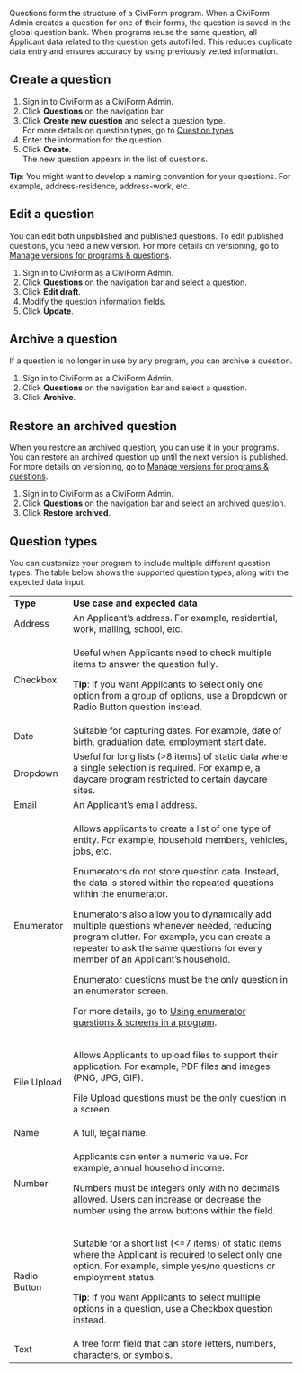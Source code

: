 Questions form the structure of a CiviForm program. When a CiviForm Admin creates a question for one of their forms, the question is saved in the global question bank. When programs reuse the same question, all Applicant data related to the question gets autofilled. This reduces duplicate data entry and ensures accuracy by using previously vetted information.

## Create a question
1. Sign in to CiviForm as a CiviForm Admin.
1. Click **Questions** on the navigation bar.
1. Click **Create new question** and select a question type.<br/>For more details on question types, go to [Question types](https://github.com/seattle-uat/documents/wiki/Manage-questions#question-types).
1. Enter the information for the question.
1. Click **Create**.<br/>The new question appears in the list of questions.

**Tip**: You might want to develop a naming convention for your questions. For example, address-residence, address-work, etc.

## Edit a question
You can edit both unpublished and published questions. To edit published questions, you need a new version. For more details on versioning, go to [Manage versions for programs & questions](https://github.com/seattle-uat/documents/wiki/Manage-versions-for-programs-&-questions).

1. Sign in to CiviForm as a CiviForm Admin.
1. Click **Questions** on the navigation bar and select a question.
1. Click **Edit draft**.
1. Modify the question information fields.
1. Click **Update**.

## Archive a question
If a question is no longer in use by any program, you can archive a question.

1. Sign in to CiviForm as a CiviForm Admin.
1. Click **Questions** on the navigation bar and select a question.
1. Click **Archive**.

## Restore an archived question
When you restore an archived question, you can use it in your programs. You can restore an archived question up until the next version is published. For more details on versioning, go to [Manage versions for programs & questions](https://github.com/seattle-uat/documents/wiki/Manage-versions-for-programs-&-questions).

1. Sign in to CiviForm as a CiviForm Admin.
1. Click **Questions** on the navigation bar and select an archived question.
1. Click **Restore archived**.

## Question types
You can customize your program to include multiple different question types. The table below shows the supported question types, along with the expected data input.


<table>
  <tr>
   <td><strong>Type</strong>
   </td>
   <td><strong>Use case and expected data</strong>
   </td>
  </tr>
  <tr>
   <td>Address
   </td>
   <td>An Applicant’s address. For example, residential, work, mailing, school, etc.
   </td>
  </tr>
  <tr>
   <td>Checkbox
   </td>
   <td><p>Useful when Applicants need to check multiple items to answer the question fully.</p>
<p>
<strong>Tip</strong>: If you want Applicants to select only one option from a group of options, use a Dropdown or Radio Button question instead.</p>
   </td>
  </tr>
  <tr>
   <td>Date
   </td>
   <td>Suitable for capturing dates. For example, date of birth, graduation date, employment start date.
   </td>
  </tr>
  <tr>
   <td>Dropdown
   </td>
   <td>Useful for long lists (>8 items) of static data where a single selection is required. For example, a daycare program restricted to certain daycare sites.
   </td>
  </tr>
  <tr>
   <td>Email
   </td>
   <td>An Applicant’s email address.
   </td>
  </tr>
  <tr>
   <td>Enumerator
   </td>
   <td><p>Allows applicants to create a list of one type of entity. For example, household members, vehicles, jobs, etc.</p>
<p>
Enumerators do not store question data. Instead, the data is stored within the repeated questions within the enumerator.</p>
<p>
Enumerators also allow you to dynamically add multiple questions whenever needed, reducing program clutter. For example, you can create a repeater to ask the same questions for every member of an Applicant’s household.</p>
<p>
Enumerator questions must be the only question in an enumerator screen.</p>
<p>
For more details, go to <a href="https://github.com/seattle-uat/documents/wiki/Using-enumerator-questions-&-screens-in-a-program">Using enumerator questions & screens in a program</a>.</p>
   </td>
  </tr>
  <tr>
   <td>File Upload
   </td>
   <td><p>Allows Applicants to upload files to support their application. For example, PDF files and images (PNG, JPG, GIF).</p>
<p>
File Upload questions must be the only question in a screen.</p>
   </td>
  </tr>
  <tr>
   <td>Name
   </td>
   <td>A full, legal name.
   </td>
  </tr>
  <tr>
   <td>Number
   </td>
   <td><p>Applicants can enter a numeric value. For example, annual household income.</p>
<p>
Numbers must be integers only with no decimals allowed. Users can increase or decrease the number using the arrow buttons within the field.</p>
   </td>
  </tr>
  <tr>
   <td>Radio Button
   </td>
   <td><p>Suitable for a short list (&lt;=7 items) of static items where the Applicant is required to select only one option. For example, simple yes/no questions or employment status.</p>
<p>
<strong>Tip</strong>: If you want Applicants to select multiple options in a question, use a Checkbox question instead.</p>
   </td>
  </tr>
  <tr>
   <td>Text
   </td>
   <td>A free form field that can store letters, numbers, characters, or symbols.
   </td>
  </tr>
</table>